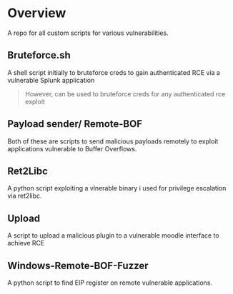 # Overview

A repo for all custom scripts for various vulnerabilities. 

## Bruteforce.sh
A shell script initially to bruteforce creds to gain authenticated RCE via a vulnerable Splunk application
> However, can be used to bruteforce creds for any authenticated rce exploit

## Payload sender/ Remote-BOF
Both of these are scripts to send malicious payloads remotely to exploit applications vulnerable to Buffer Overflows.

## Ret2Libc
A python script exploiting a vlnerable binary i used for privilege escalation via ret2libc.

## Upload
A script to upload a malicious plugin to a vulnerable moodle interface to achieve RCE

## Windows-Remote-BOF-Fuzzer
A python script to find EIP register on remote vulnerable applications.
